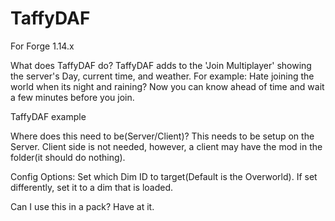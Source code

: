 # TaffyDAF
For Forge 1.14.x

What does TaffyDAF do?
TaffyDAF adds to the 'Join Multiplayer' showing the server's Day, current time, and weather.
For example: Hate joining the world when its night and raining? Now you can know ahead of time and wait a few minutes before you join. 

TaffyDAF example

Where does this need to be(Server/Client)?
This needs to be setup on the Server. Client side is not needed, however, a client may have the mod in the folder(it should do nothing).

Config Options:
Set which Dim ID to target(Default is the Overworld). If set differently, set it to a dim that is loaded.

Can I use this in a pack?
Have at it.
